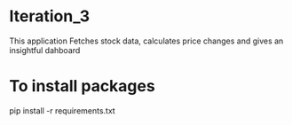 # Iteration_3
This application Fetches stock data, calculates price changes and gives an insightful dahboard

# To install packages 
pip install -r requirements.txt
